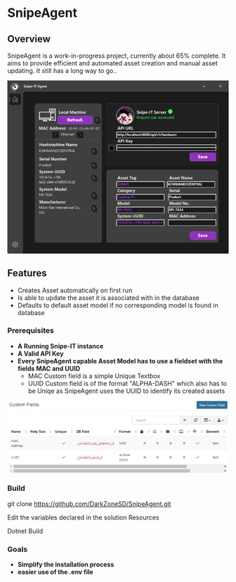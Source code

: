 # SnipeAgent

## Overview

SnipeAgent is a work-in-progress project, currently about 65% complete. It aims to provide efficient and automated asset creation and manual asset updating. It still has a long way to go..

![Agent Working](github/res/Agent-Working.png)

## Features

- Creates Asset automatically on first run
- Is able to update the asset it is associated with in the database
- Defaults to default asset model if no corresponding model is found in database

### Prerequisites

- **A Running Snipe-IT instance**
- **A Valid API Key**
- **Every SnipeAgent capable Asset Model has to use a fieldset with the fields MAC and UUID**
    - MAC Custom field is a simple Unique Textbox
    - UUID Custom field is of the format "ALPHA-DASH" which also has to be Uniqe as SnipeAgent uses the UUID to identify its created assets

![Agent Working](github/res/necessary-custom-fields.png)

### Build

git clone https://github.com/DarkZoneSD/SnipeAgent.git 

Edit the variables declared in the solution Resources

Dotnet Build

### Goals

- **Simplify the installation process**
- **easier use of the .env file**